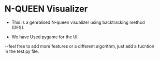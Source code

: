 # N-QUEEN Visualizer

* This is a genralised N-queen visualizer using backtracking method (DFS).

* We have Used pygame for the UI.

--feel free to add more features or a different algorithm, just add a fucntion in the test.py file.
